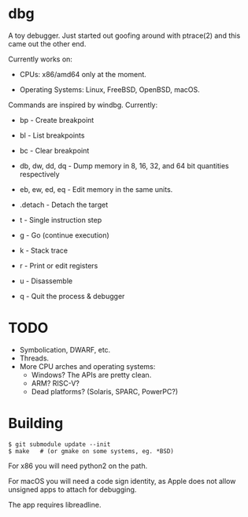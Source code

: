 # dbg

A toy debugger.  Just started out goofing around with ptrace(2) and this came
out the other end.

Currently works on:

* CPUs: x86/amd64 only at the moment.

* Operating Systems: Linux, FreeBSD, OpenBSD, macOS.

Commands are inspired by windbg.  Currently:

* bp - Create breakpoint

* bl - List breakpoints

* bc - Clear breakpoint

* db, dw, dd, dq - Dump memory in 8, 16, 32, and 64 bit quantities respectively

* eb, ew, ed, eq - Edit memory in the same units.

* .detach - Detach the target

* t - Single instruction step

* g - Go (continue execution)

* k - Stack trace

* r - Print or edit registers

* u - Disassemble

* q - Quit the process & debugger 

# TODO

* Symbolication, DWARF, etc.
* Threads.
* More CPU arches and operating systems:
    - Windows?  The APIs are pretty clean.
    - ARM?  RISC-V?
    - Dead platforms?  (Solaris, SPARC, PowerPC?)

# Building

    $ git submodule update --init
    $ make   # (or gmake on some systems, eg. *BSD)

For x86 you will need python2 on the path.

For macOS you will need a code sign identity, as Apple does not allow unsigned
apps to attach for debugging.

The app requires libreadline.
